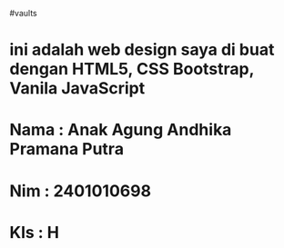 # v a u l t s 

# ini adalah web design saya di buat dengan HTML5, CSS Bootstrap, Vanila JavaScript

# Nama : Anak Agung Andhika Pramana Putra
# Nim  : 2401010698
# Kls  : H
 
 
